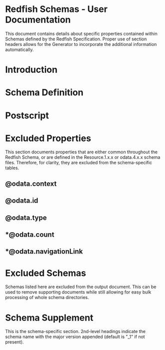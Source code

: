 # Redfish Schemas - User Documentation

This document contains details about specific properties contained within Schemas defined by the Redfish Specification.  Proper use of section headers allows for the Generator to incorporate the additional information automatically.


# Introduction

# Schema Definition

# Postscript

# Excluded Properties

This section documents properties that are either common throughout the Redfish Schema, or are defined in the Resource.1.x.x or odata.4.x.x schema files.  Therefore, for clarity, they are excluded from the schema-specific tables.

## @odata.context

## @odata.id

## @odata.type

## *@odata.count

## *@odata.navigationLink

# Excluded Schemas

Schemas listed here are excluded from the output document.  This can be used to remove supporting documents while still allowing for easy bulk processing of whole schema directories.

# Schema Supplement

This is the schema-specific section.  2nd-level headings indicate the schema name with the major version appended (default is "_1" if not present).

